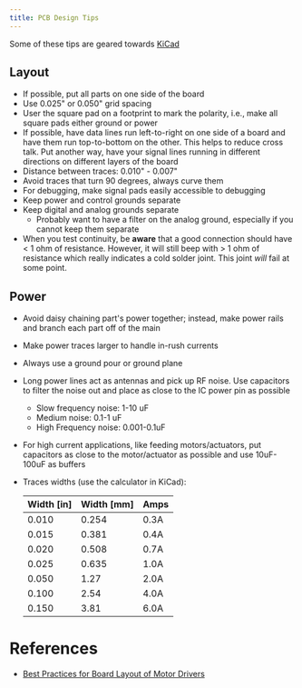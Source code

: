 ```yaml
---
title: PCB Design Tips
---
```


Some of these tips are geared towards [KiCad](http://kicad-pcb.org)

## Layout

- If possible, put all parts on one side of the board
- Use 0.025" or 0.050" grid spacing
- User the square pad on a footprint to mark the polarity, i.e., make all square pads either ground or power
- If possible, have data lines run left-to-right on one side of a board and have them run top-to-bottom on the other. This helps to reduce cross talk. Put another way, have your signal lines running in different directions on different layers of the board
- Distance between traces: 0.010" - 0.007"
- Avoid traces that turn 90 degrees, always curve them
- For debugging, make signal pads easily accessible to debugging
- Keep power and control grounds separate
- Keep digital and analog grounds separate
    - Probably want to have a filter on the analog ground, especially if you cannot keep them separate
- When you test continuity, be **aware** that a good connection should have < 1 ohm of resistance. However, it will still beep with > 1 ohm of resistance which really indicates a cold solder joint. This joint *will* fail at some point.

## Power

- Avoid daisy chaining part's power together; instead, make power rails and branch each part off of the main
- Make power traces larger to handle in-rush currents
- Always use a ground pour or ground plane
- Long power lines act as antennas and pick up RF noise. Use capacitors to filter the noise out and place as close to the IC power pin as possible
    - Slow frequency noise: 1-10 uF
    - Medium noise: 0.1-1 uF
    - High Frequency noise: 0.001-0.1uF
- For high current applications, like feeding motors/actuators, put capacitors as close to the motor/actuator as possible and use 10uF-100uF as buffers
- Traces widths (use the calculator in KiCad):

    | Width [in] | Width [mm]| Amps |
    |------------|-----------|------|
    |0.010       | 0.254     | 0.3A |
    |0.015       | 0.381     | 0.4A |
    |0.020       | 0.508     | 0.7A |
    |0.025       | 0.635     | 1.0A |
    |0.050       | 1.27      | 2.0A |
    |0.100       | 2.54      | 4.0A |
    |0.150       | 3.81      | 6.0A |

# References

- [Best Practices for Board Layout of Motor Drivers](slva959a.pdf)
